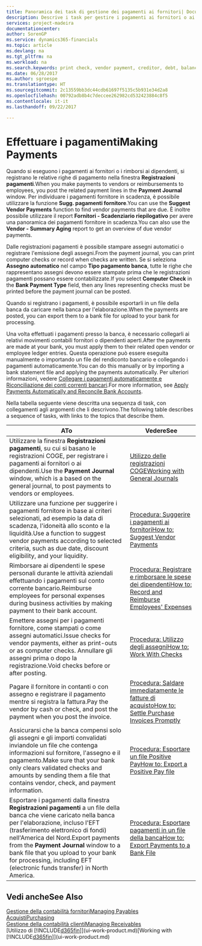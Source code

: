```yaml
---
title: Panoramica dei task di gestione dei pagamenti ai fornitori| Documenti Microsoft
description: Descrive i task per gestire i pagamenti ai fornitori o ai creditori, inclusa la registrazione delle righe di pagamento e la visualizzazione di una panoramica del saldo dovuto.
services: project-madeira
documentationcenter: 
author: SorenGP
ms.service: dynamics365-financials
ms.topic: article
ms.devlang: na
ms.tgt_pltfrm: na
ms.workload: na
ms.search.keywords: print check, vendor payment, creditor, debt, balance due, AP
ms.date: 06/28/2017
ms.author: sgroespe
ms.translationtype: HT
ms.sourcegitcommit: 2c13559bb3dc44cdb61697f5135c5b931e34d2a8
ms.openlocfilehash: 00792adb8b4c7deccee262982cd532423884c8f5
ms.contentlocale: it-it
ms.lasthandoff: 09/22/2017

---
```

# <a name="making-payments"></a><span data-ttu-id="2df5f-103">Effettuare i pagamenti</span><span class="sxs-lookup"><span data-stu-id="2df5f-103">Making Payments</span></span>
<span data-ttu-id="2df5f-104">Quando si eseguono i pagamenti ai fornitori o i rimborsi ai dipendenti, si registrano le relative righe di pagamento nella finestra **Registrazioni pagamenti**.</span><span class="sxs-lookup"><span data-stu-id="2df5f-104">When you make payments to vendors or reimbursements to employees, you post the related payment lines in the **Payment Journal** window.</span></span> <span data-ttu-id="2df5f-105">Per individuare i pagamenti fornitore in scadenza, è possibile utilizzare la funzione **Sugg. pagamenti fornitore**.</span><span class="sxs-lookup"><span data-stu-id="2df5f-105">You can use the **Suggest Vendor Payments** function to find vendor payments that are due.</span></span> <span data-ttu-id="2df5f-106">È inoltre possibile utilizzare il report **Fornitori - Scadenziario riepilogativo** per avere una panoramica dei pagamenti fornitore in scadenza.</span><span class="sxs-lookup"><span data-stu-id="2df5f-106">You can also use the **Vendor - Summary Aging** report to get an overview of due vendor payments.</span></span>

<span data-ttu-id="2df5f-107">Dalle registrazioni pagamenti è possibile stampare assegni automatici o registrare l'emissione degli assegni.</span><span class="sxs-lookup"><span data-stu-id="2df5f-107">From the payment journal, you can print computer checks or record when checks are written.</span></span> <span data-ttu-id="2df5f-108">Se si seleziona **Assegno automatico** nel campo **Tipo pagamento banca**, tutte le righe che rappresentano assegni devono essere stampate prima che le registrazioni pagamenti possano essere contabilizzate.</span><span class="sxs-lookup"><span data-stu-id="2df5f-108">If you select **Computer Check** in the **Bank Payment Type** field, then any lines representing checks must be printed before the payment journal can be posted.</span></span>

<span data-ttu-id="2df5f-109">Quando si registrano i pagamenti, è possibile esportarli in un file della banca da caricare nella banca per l'elaborazione.</span><span class="sxs-lookup"><span data-stu-id="2df5f-109">When the payments are posted, you can export them to a bank file for upload to your bank for processing.</span></span>

<span data-ttu-id="2df5f-110">Una volta effettuati i pagamenti presso la banca, è necessario collegarli ai relativi movimenti contabili fornitori o dipendenti aperti.</span><span class="sxs-lookup"><span data-stu-id="2df5f-110">After the payments are made at your bank, you must apply them to their related open vendor or employee ledger entries.</span></span> <span data-ttu-id="2df5f-111">Questa operazione può essere eseguita manualmente o importando un file del rendiconto bancario e collegando i pagamenti automaticamente.</span><span class="sxs-lookup"><span data-stu-id="2df5f-111">You can do this manually or by importing a bank statement file and applying the payments automatically.</span></span> <span data-ttu-id="2df5f-112">Per ulteriori informazioni, vedere [Collegare i pagamenti automaticamente e Riconciliazione dei conti correnti bancari](receivables-apply-payments-auto-reconcile-bank-accounts.md).</span><span class="sxs-lookup"><span data-stu-id="2df5f-112">For more information, see [Apply Payments Automatically and Reconcile Bank Accounts](receivables-apply-payments-auto-reconcile-bank-accounts.md).</span></span>

<span data-ttu-id="2df5f-113">Nella tabella seguente viene descritta una sequenza di task, con collegamenti agli argomenti che li descrivono.</span><span class="sxs-lookup"><span data-stu-id="2df5f-113">The following table describes a sequence of tasks, with links to the topics that describe them.</span></span>

| <span data-ttu-id="2df5f-114">A</span><span class="sxs-lookup"><span data-stu-id="2df5f-114">To</span></span> | <span data-ttu-id="2df5f-115">Vedere</span><span class="sxs-lookup"><span data-stu-id="2df5f-115">See</span></span> |
| --- | --- |
|<span data-ttu-id="2df5f-116">Utilizzare la finestra **Registrazioni pagamenti**, su cui si basano le registrazioni COGE, per registrare i pagamenti ai fornitori o ai dipendenti.</span><span class="sxs-lookup"><span data-stu-id="2df5f-116">Use the **Payment Journal** window, which is a based on the general journal, to post payments to vendors or employees.</span></span>|[<span data-ttu-id="2df5f-117">Utilizzo delle registrazioni COGE</span><span class="sxs-lookup"><span data-stu-id="2df5f-117">Working with General Journals</span></span>](ui-work-general-journals.md)|
| <span data-ttu-id="2df5f-118">Utilizzare una funzione per suggerire i pagamenti fornitore in base ai criteri selezionati, ad esempio la data di scadenza, l'idoneità allo sconto e la liquidità.</span><span class="sxs-lookup"><span data-stu-id="2df5f-118">Use a function to suggest vendor payments according to selected criteria, such as due date, discount eligibility, and your liquidity.</span></span> |[<span data-ttu-id="2df5f-119">Procedura: Suggerire i pagamenti ai fornitori</span><span class="sxs-lookup"><span data-stu-id="2df5f-119">How to: Suggest Vendor Payments</span></span>](payables-how-suggest-vendor-payments.md) |
|<span data-ttu-id="2df5f-120">Rimborsare ai dipendenti le spese personali durante le attività aziendali effettuando i pagamenti sul conto corrente bancario.</span><span class="sxs-lookup"><span data-stu-id="2df5f-120">Reimburse employees for personal expenses during business activities by making payment to their bank account.</span></span>|[<span data-ttu-id="2df5f-121">Procedura: Registrare e rimborsare le spese dei dipendenti</span><span class="sxs-lookup"><span data-stu-id="2df5f-121">How to: Record and Reimburse Employees' Expenses</span></span>](finance-how-record-reimburse-employee-expenses.md)|
| <span data-ttu-id="2df5f-122">Emettere assegni per i pagamenti fornitore, come stampati o come assegni automatici.</span><span class="sxs-lookup"><span data-stu-id="2df5f-122">Issue checks for vendor payments, either as print-outs or as computer checks.</span></span> <span data-ttu-id="2df5f-123">Annullare gli assegni prima o dopo la registrazione.</span><span class="sxs-lookup"><span data-stu-id="2df5f-123">Void checks before or after posting.</span></span> |[<span data-ttu-id="2df5f-124">Procedura: Utilizzo degli assegni</span><span class="sxs-lookup"><span data-stu-id="2df5f-124">How to: Work With Checks</span></span>](payables-how-work-checks.md) |
| <span data-ttu-id="2df5f-125">Pagare il fornitore in contanti o con assegno e registrare il pagamento mentre si registra la fattura.</span><span class="sxs-lookup"><span data-stu-id="2df5f-125">Pay the vendor by cash or check, and post the payment when you post the invoice.</span></span> |[<span data-ttu-id="2df5f-126">Procedura: Saldare immediatamente le fatture di acquisto</span><span class="sxs-lookup"><span data-stu-id="2df5f-126">How to: Settle Purchase Invoices Promptly</span></span>](finance-how-to-settle-purchase-invoices-promptly.md) |
| <span data-ttu-id="2df5f-127">Assicurarsi che la banca compensi solo gli assegni e gli importi convalidati inviandole un file che contenga informazioni sul fornitore, l'assegno e il pagamento.</span><span class="sxs-lookup"><span data-stu-id="2df5f-127">Make sure that your bank only clears validated checks and amounts by sending them a file that contains vendor, check, and payment information.</span></span> |[<span data-ttu-id="2df5f-128">Procedura: Esportare un file Positive Pay</span><span class="sxs-lookup"><span data-stu-id="2df5f-128">How to: Export a Positive Pay file</span></span>](finance-how-positive-pay.md) |
|<span data-ttu-id="2df5f-129">Esportare i pagamenti dalla finestra **Registrazioni pagamenti** a un file della banca che viene caricato nella banca per l'elaborazione, incluso l'EFT (trasferimento elettronico di fondi) nell'America del Nord.</span><span class="sxs-lookup"><span data-stu-id="2df5f-129">Export payments from the **Payment Journal** window to a bank file that you upload to your bank for processing, including EFT (electronic funds transfer) in North America.</span></span> |[<span data-ttu-id="2df5f-130">Procedura: Esportare pagamenti in un file della banca</span><span class="sxs-lookup"><span data-stu-id="2df5f-130">How to: Export Payments to a Bank File</span></span>](payables-how-export-payments-bank-file.md)|  

## <a name="see-also"></a><span data-ttu-id="2df5f-131">Vedi anche</span><span class="sxs-lookup"><span data-stu-id="2df5f-131">See Also</span></span>
[<span data-ttu-id="2df5f-132">Gestione della contabilità fornitori</span><span class="sxs-lookup"><span data-stu-id="2df5f-132">Managing Payables</span></span>](payables-manage-payables.md)  
[<span data-ttu-id="2df5f-133">Acquisti</span><span class="sxs-lookup"><span data-stu-id="2df5f-133">Purchasing</span></span>](purchasing-manage-purchasing.md)  
[<span data-ttu-id="2df5f-134">Gestione della contabilità clienti</span><span class="sxs-lookup"><span data-stu-id="2df5f-134">Managing Receivables</span></span>](receivables-manage-receivables.md)  
<span data-ttu-id="2df5f-135">[Utilizzo di [!INCLUDE[d365fin](includes/d365fin_md.md)]](ui-work-product.md)</span><span class="sxs-lookup"><span data-stu-id="2df5f-135">[Working with [!INCLUDE[d365fin](includes/d365fin_md.md)]](ui-work-product.md)</span></span>  

